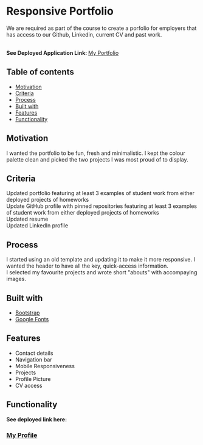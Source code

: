 # Responsive Portfolio

We are required as part of the course to create a porfolio for employers that has access to our Github, Linkedin, current CV and past work.

<br> <b>See Deployed Application Link: </b>
<a href=""> My Portfolio </a>

## Table of contents
  - [Motivation](#motivation)
  - [Criteria](#criteria)
  - [Process](#process)
  - [Built with](#built-with)
  - [Features](#features)
  - [Functionality](#functionality)

## Motivation
I wanted the portfolio to be fun, fresh and minimalistic. I kept the colour palette clean and picked the two projects I was most proud of to display. 

## Criteria
Updated portfolio featuring at least 3 examples of student work from either deployed projects of homeworks<br>
Update GitHub profile with pinned repositories featuring at least 3 examples of student work from either deployed projects of homeworks<br>
Updated resume<br>
Updated LinkedIn profile<br>



## Process
I started using an old template and updating it to make it more responsive. I wanted the header to have all the key, quick-access information. 
<br>
I selected my favourite projects and wrote short "abouts" with accompaying images.



## Built with
- [Bootstrap](https://getbootstrap.com/)
- [Google Fonts](https://fonts.google.com/)


## Features
- Contact details
- Navigation bar
- Mobile Responsiveness
- Projects
- Profile Picture
- CV access


## Functionality 
<b>See deployed link here:</b><br>
<h3><a href=""> My Profile</a></h3>

![]()

